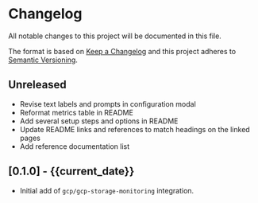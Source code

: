 # Changelog

All notable changes to this project will be documented in this file.

The format is based on [Keep a Changelog][changelog] and this project adheres
to [Semantic Versioning][semver].

## Unreleased

- Revise text labels and prompts in configuration modal
- Reformat metrics table in README
- Add several setup steps and options in README
- Update README links and references to match headings on the linked pages
- Add reference documentation list

## [0.1.0] - {{current_date}}

- Initial add of `gcp/gcp-storage-monitoring` integration.

[changelog]: http://keepachangelog.com/en/1.0.0/
[semver]: http://semver.org/spec/v2.0.0.html
